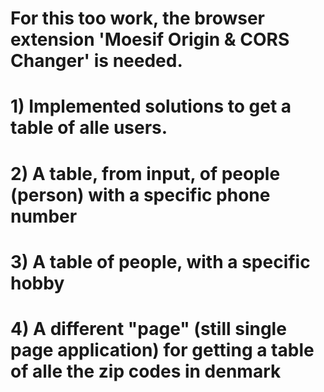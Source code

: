 # For this too work, the browser extension 'Moesif Origin & CORS Changer' is needed.

# 1) Implemented solutions to get a table of alle users.
# 2) A table, from input, of people (person) with a specific phone number
# 3) A table of people, with a specific hobby
# 4) A different "page" (still single page application) for getting a table of alle the zip codes in denmark